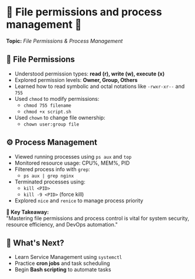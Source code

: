 <!DOCTYPE html>
<html lang="en">
<head>
  <meta charset="UTF-8" />
  <meta name="viewport" content="width=device-width, initial-scale=1" />
 
</head>
<body>

  <h1>📅 File permissions and process management 🚀</h1>
  <p><strong>Topic:</strong> <em>File Permissions & Process Management</em></p>

  <div class="section">
    <h2>🔐 File Permissions</h2>
    <ul>
      <li>Understood permission types: <strong>read (r), write (w), execute (x)</strong></li>
      <li>Explored permission levels: <strong>Owner, Group, Others</strong></li>
      <li>Learned how to read symbolic and octal notations like <code>-rwxr-xr--</code> and <code>755</code></li>
      <li>Used <code>chmod</code> to modify permissions:
        <ul>
          <li><code>chmod 755 filename</code></li>
          <li><code>chmod +x script.sh</code></li>
        </ul>
      </li>
      <li>Used <code>chown</code> to change file ownership:
        <ul>
          <li><code>chown user:group file</code></li>
        </ul>
      </li>
    </ul>
  </div>

  <div class="section">
    <h2>⚙️ Process Management</h2>
    <ul>
      <li>Viewed running processes using <code>ps aux</code> and <code>top</code></li>
      <li>Monitored resource usage: CPU%, MEM%, PID</li>
      <li>Filtered process info with <code>grep</code>:
        <ul>
          <li><code>ps aux | grep nginx</code></li>
        </ul>
      </li>
      <li>Terminated processes using:
        <ul>
          <li><code>kill &lt;PID&gt;</code></li>
          <li><code>kill -9 &lt;PID&gt;</code> (force kill)</li>
        </ul>
      </li>
      <li>Explored <code>nice</code> and <code>renice</code> to manage process priority</li>
    </ul>
  </div>

  <div class="section highlight">
    <strong>🧠 Key Takeaway:</strong><br />
    "Mastering file permissions and process control is vital for system security, resource efficiency, and DevOps automation."
  </div>

  <div class="section next">
    <h2>📍 What's Next?</h2>
    <ul>
      <li>Learn Service Management using <code>systemctl</code></li>
      <li>Practice <strong>cron jobs</strong> and task scheduling</li>
      <li>Begin <strong>Bash scripting</strong> to automate tasks</li>
    </ul>
  </div>

</body>
</html>
